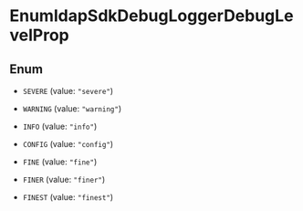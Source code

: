 

# EnumldapSdkDebugLoggerDebugLevelProp

## Enum


* `SEVERE` (value: `"severe"`)

* `WARNING` (value: `"warning"`)

* `INFO` (value: `"info"`)

* `CONFIG` (value: `"config"`)

* `FINE` (value: `"fine"`)

* `FINER` (value: `"finer"`)

* `FINEST` (value: `"finest"`)



